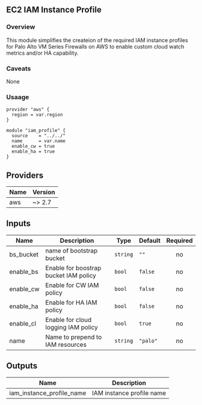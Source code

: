 ## EC2 IAM Instance Profile
### Overview
This module simplifies the createion of the required IAM instance profiles for Palo Alto VM Series Firewalls on AWS to enable custom cloud watch metrics and/or HA capability.

### Caveats
None

### Usaage
```
provider "aws" {
  region = var.region
}

module "iam_profile" {
  source    = "../../"
  name      = var.name
  enable_cw = true
  enable_ha = true
}
```
## Providers

| Name | Version |
|------|---------|
| aws | ~> 2.7 |

## Inputs

| Name | Description | Type | Default | Required |
|------|-------------|------|---------|:-----:|
| bs\_bucket | name of bootstrap bucket | `string` | `""` | no |
| enable\_bs | Enable for boostrap bucket IAM policy | `bool` | `false` | no |
| enable\_cw | Enable for CW IAM policy | `bool` | `false` | no |
| enable\_ha | Enable for HA IAM policy | `bool` | `false` | no |
| enable\_cl | Enable for cloud logging IAM policy | `bool` | `true` | no |
| name | Name to prepend to IAM resources | `string` | `"palo"` | no |

## Outputs

| Name | Description |
|------|-------------|
| iam\_instance\_profile\_name | IAM instance profile name |
